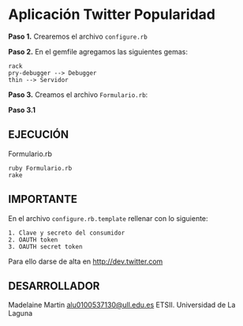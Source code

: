 Aplicación Twitter Popularidad
================================

**Paso 1.** Crearemos el archivo `configure.rb`

**Paso 2.** En el gemfile agregamos las siguientes gemas:
	
	rack
	pry-debugger --> Debugger
	thin --> Servidor

**Paso 3.** Creamos el archivo `Formulario.rb`:
	
**Paso 3.1** 

## EJECUCIÓN ##

Formulario.rb
	
	ruby Formulario.rb
	rake

## IMPORTANTE ##

En el archivo `configure.rb.template` rellenar con lo siguiente:

    1. Clave y secreto del consumidor
    2. OAUTH token
    3. OAUTH secret token 

 Para ello darse de alta en http://dev.twitter.com
 
## DESARROLLADOR ##

Madelaine Martin
alu0100537130@ull.edu.es
ETSII. Universidad de La Laguna



